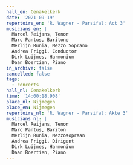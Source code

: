 ```yaml
---
hall_en: Cenakelkerk
date: '2021-09-19'
repertoire_en: 'R. Wagner - Parsifal: Act 3'
musicians_en: |
  Marcel Reijans, Tenor
  Marc Pantus, Baritone
  Merlijn Runia, Mezzo Soprano
  Andrea Friggi, Conductor
  Dirk Luijmes, Harmonium
  Daan Boertien, Piano
in_archive: false
cancelled: false
tags:
  - concerts
hall_nl: Cenakelkerk
time: '14:00:18.908'
place_nl: Nijmegen
place_en: Nijmegen
repertoire_nl: 'R. Wagner - Parsifal: Akte 3'
musicians_nl: |
  Marcel Reijans, Tenor
  Marc Pantus, Bariton
  Merlijn Runia, Mezzosopraan
  Andrea Friggi, Dirigent
  Dirk Luijmes, Harmonium
  Daan Boertien, Piano
---
```


